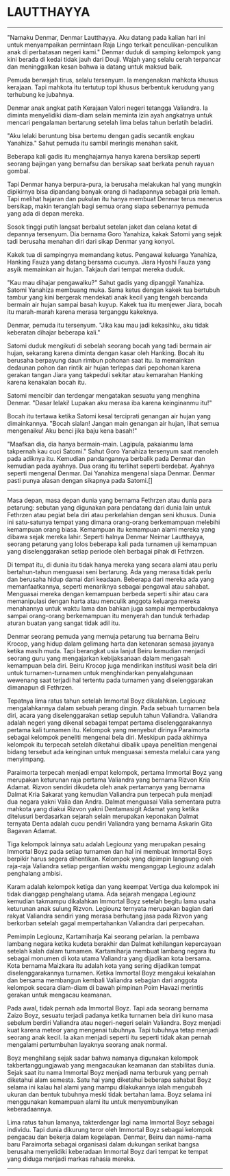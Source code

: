 LAUTTHAYYA
=
***
"Namaku Denmar, Denmar Lautthayya. Aku datang pada kalian hari ini untuk menyampaikan permintaan Raja Lingo terkait penculikan-penculikan anak di perbatasan negeri kami." Denmar duduk di samping kelompok yang kini berada di kedai tidak jauh dari Douji. Wajah yang selalu cerah terpancar dan meninggalkan kesan bahwa ia datang untuk maksud baik.

Pemuda berwajah tirus, selalu tersenyum. Ia mengenakan mahkota khusus kerajaan. Tapi mahkota itu tertutup topi khusus berbentuk kerudung yang terhubung ke jubahnya. 

Denmar anak angkat patih Kerajaan Valori negeri tetangga Valiandra. Ia diminta menyelidiki diam-diam selain meminta izin ayah angkatnya untuk mencari pengalaman bertarung setelah lima belas tahun berlatih beladiri.

"Aku lelaki beruntung bisa bertemu dengan gadis secantik engkau Yanahiza." Sahut pemuda itu sambil meringis menahan sakit. 

Beberapa kali gadis itu menghajarnya hanya karena bersikap seperti seorang bajingan yang bernafsu dan bersikap saat berkata penuh rayuan gombal. 

Tapi Denmar hanya berpura-pura, ia berusaha melakukan hal yang mungkin dipikirnya bisa dipandang banyak orang di hadapannya sebagai pria lemah. Tapi melihat hajaran dan pukulan itu hanya membuat Denmar terus menerus bersikap, makin teranglah bagi semua orang siapa sebenarnya pemuda yang ada di depan mereka.

Sosok tinggi putih langsat berbalut setelan jaket dan celana ketat di depannya tersenyum. Dia bernama Goro Yanahiza, kakak Satomi yang sejak tadi berusaha menahan diri dari sikap Denmar yang konyol. 

Kakek tua di sampingnya memandang ketus. Pengawal keluarga Yanahiza, Hanking Fauza yang datang bersama cucunya. Jiara Hyoshi Fauza yang asyik memainkan air hujan. Takjauh dari tempat mereka duduk.

"Kau mau dihajar pengawalku?" Sahut gadis yang dipanggil Yanahiza. Satomi Yanahiza membuang muka. Sama ketus dengan kakek tua bertubuh tambur yang kini bergerak mendekati anak kecil yang tengah bercanda bermain air hujan sampai basah kuyup. Kakek tua itu menjewer Jiara, bocah itu marah-marah karena merasa terganggu kakeknya.

Denmar, pemuda itu tersenyum. "Jika kau mau jadi kekasihku, aku tidak keberatan dihajar beberapa kali."

Satomi duduk mengikuti di sebelah seorang bocah yang tadi bermain air hujan, sekarang karena diminta dengan kasar oleh Hanking. Bocah itu berusaha berpayung daun rimbun pohonan saat itu. Ia memainkan dedaunan pohon dan rintik air hujan terlepas dari pepohonan karena gerakan tangan Jiara yang takpeduli sekitar atau kemarahan Hanking karena kenakalan bocah itu. 

Satomi mencibir dan terdengar mengatakan sesuatu yang menghina Denmar. "Dasar lelaki! Lupakan aku merasa iba karena keinginanmu itu!"

Bocah itu tertawa ketika Satomi kesal terciprati genangan air hujan yang dimainkannya. "Bocah sialan! Jangan main genangan air hujan, lihat semua mengenaiku! Aku benci jika baju kena basah!"

"Maafkan dia, dia hanya bermain-main. Lagipula, pakaianmu lama takpernah kau cuci Satomi." Sahut Goro Yanahiza tersenyum saat menoleh pada adiknya itu. Kemudian pandangannya berbalik pada Denmar dan kemudian pada ayahnya. Dua orang itu terlihat seperti berdebat. Ayahnya seperti mengenal Denmar. Dai Yanahiza mengenal siapa Denmar. Denmar pasti punya alasan dengan sikapnya pada Satomi.[]


---------------------------------------------------------------------------------------------------------------------------------------------------------------------------------------


Masa depan, masa depan dunia yang bernama Fethrzen atau dunia para petarung: sebutan yang digunakan para pendatang dari dunia lain untuk Fethrzen atau pegiat bela diri atau perkelahian dengan seni khusus. Dunia ini satu-satunya tempat yang dimana orang-orang berkemampuan melebihi kemampuan orang biasa. Kemampuan itu kemampuan alami mereka yang dibawa sejak mereka lahir. Seperti halnya Denmar Neimar Lautthayya, seorang petarung yang lolos beberapa kali pada turnamen uji kemampuan yang diselenggarakan setiap periode oleh berbagai pihak di Fethrzen.

Di tempat itu, di dunia itu tidak hanya mereka yang secara alami atau perlu bertahun-tahun menguasai seni bertarung. Ada yang merasa tidak perlu dan berusaha hidup damai dari keadaan. Beberapa dari mereka ada yang memanfaatkannya, seperti menariknya sebagai pengawal atau sahabat. Menguasai mereka dengan kemampuan berbeda seperti sihir atau cara memanipulasi dengan harta atau menculik anggota keluarga mereka menahannya untuk waktu lama dan bahkan juga sampai memperbudaknya sampai orang-orang berkemampuan itu menyerah dan tunduk terhadap aturan buatan yang sangat tidak adil itu.

Denmar seorang pemuda yang memuja petarung tua bernama Beiru Krocop, yang hidup dalam gelimang harta dan ketenaran semasa jayanya ketika masih muda. Tapi berangkat usia lanjut Beiru kemudian menjadi seorang guru yang mengajarkan kebijaksanaan dalam mengasah kemampuan bela diri. Beiru Krocop juga mendirikan institusi wasit bela diri untuk turnamen-turnamen untuk menghindarkan penyalahgunaan wewenang saat terjadi hal tertentu pada turnamen yang diselenggarakan dimanapun di Fethrzen.

Tepatnya lima ratus tahun setelah Immortal Boyz dikalahkan. Legiounz mengalahkannya dalam sebuah perang dingin. Pada sebuah turnamen bela diri, acara yang diselenggarakan setiap sepuluh tahun Valiandra. Valiandra adalah negeri yang dikenal sebagai tempat pertama diselenggarakannya pertama kali turnamen itu. Kelompok yang menyebut dirinya Paraimorta sebagai kelompok peneliti mengenai bela diri. Meskipun pada akhirnya kelompok itu terpecah setelah diketahui dibalik upaya penelitian mengenai bidang tersebut ada keinginan untuk menguasai semesta melalui cara yang menyimpang.

Paraimorta terpecah menjadi empat kelompok, pertama Immortal Boyz yang merupakan keturunan raja pertama Valiandra yang bernama Rizvon Kria Adamat. Rizvon sendiri dikudeta oleh anak pertamanya yang bernama Dalmat Kria Sakarat yang kemudian Valiandra pun terpecah pula menjadi dua negara yakni Valia dan Andra. Dalmat menguasai Valia sementara putra mahkota yang diakui Rizvon yakni Dentamasigit Adamat yang ketika ditelusuri berdasarkan sejarah selain merupakan keponakan Dalmat ternyata Denta adalah cucu pendiri Valiandra yang bernama Askarin Gita Bagavan Adamat.

Tiga kelompok lainnya satu adalah Legiounz yang merupakan pesaing Immortal Boyz pada setiap turnamen dan hal ini membuat Immortal Boys berpikir harus segera dihentikan. Kelompok yang dipimpin langsung oleh raja-raja Valiandra setiap pergantian waktu menganggap Legiounz adalah penghalang ambisi.

Karam adalah kelompok ketiga dan yang keempat Vertiga dua kelompok ini tidak dianggap penghalang utama. Ada sejarah mengapa Legiounz kemudian takmampu dikalahkan Immortal Boyz setelah begitu lama usaha keturunan anak sulung Rizvon. Legiounz ternyata merupakan bagian dari rakyat Valiandra sendiri yang merasa berhutang jasa pada Rizvon yang berkorban setelah gagal mempertahankan Valiandra dari perpecahan.

Pemimpin Legiounz, Kartamiharja Kai seorang pelarian. Ia pembawa lambang negara ketika kudeta berakhir dan Dalmat kehilangan kepercayaan setelah kalah dalam turnamen. Kartamiharja membuat lambang negara itu sebagai monumen di kota utama Valiandra yang dijadikan kota bersama. Kota bernama Maizkara itu adalah kota yang sering dijadikan tempat diselenggarakannya turnamen. Ketika Immortal Boyz mengakui kekalahan dan bersama membangun kembali Valiandra sebagian dari anggota kelompok secara diam-diam di bawah pimpinan Poim Havazi merintis gerakan untuk mengacau keamanan.

Pada awal, tidak pernah ada Immortal Boyz. Tapi ada seorang bernama Zaizo Boyz, sesuatu terjadi padanya ketika turnamen bela diri kuno masa sebelum berdiri Valiandra atau negeri-negeri selain Valiandra. Boyz menjadi kuat karena meteor yang mengenai tubuhnya. Tapi tubuhnya tetap menjadi seorang anak kecil. Ia akan menjadi seperti itu seperti tidak akan pernah mengalami pertumbuhan layaknya seorang anak normal.

Boyz menghilang sejak sadar bahwa namanya digunakan kelompok takbertanggungjawab yang mengacaukan keamanan dan stabilitas dunia. Sejak saat itu nama Immortal Boyz menjadi nama terburuk yang pernah diketahui alam semesta. Satu hal yang diketahui beberapa sahabat Boyz selama ini kalau hal alami yang mampu dilakukannya ialah mengubah ukuran dan bentuk tubuhnya meski tidak bertahan lama. Boyz selama ini menggunakan kemampuan alami itu untuk menyembunyikan keberadaannya.

Lima ratus tahun lamanya, takterdengar lagi nama Immortal Boyz sebagai individu. Tapi dunia dikurung teror oleh Immortal Boyz sebagai kelompok pengacau dan bekerja dalam kegelapan. Denmar, Beiru dan nama-nama baru Paraimorta sebagai organisasi dalam dukungan serikat bangsa berusaha menyelidiki keberadaan Immortal Boyz dari tempat ke tempat yang diduga menjadi markas rahasia mereka.
***

